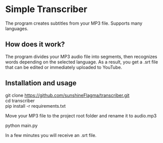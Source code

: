 # Simple Transcriber
The program creates subtitles from your MP3 file. 
Supports many languages.

## How does it work?
The program divides your MP3 audio file into segments, then recognizes words depending on the selected language. As a result, you get a .srt file that can be edited or immediately uploaded to YouTube.

## Installation and usage
git clone https://github.com/sunshineFlagma/transcriber.git<br />
cd transcriber<br />
pip install -r requirements.txt<br />

Move your MP3 file to the project root folder and rename it to audio.mp3<br />

python main.py<br />

In a few minutes you will receive an .srt file.
